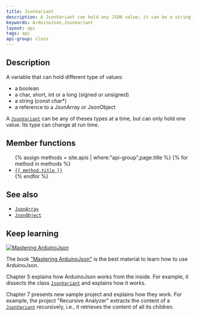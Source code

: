 ```yaml
---
title: JsonVariant
description: A JsonVariant can hold any JSON value; it can be a string, a number, a boolean, an array or an object.
keywords: ArduinoJson,JsonVariant
layout: api
tags: api
api-group: class
---
```


## Description

A variable that can hold different type of values:

* a boolean
* a char, short, int or a long (signed or unsigned)
* a string (const char*)
* a reference to a JsonArray or JsonObject

A [`JsonVariant`]({{site.baseurl}}/api/jsonvariant/) can be any of theses types at a time, but can only hold one value.
Its type can change at run time.

## Member functions

<ul>
{% assign methods = site.apis | where:"api-group",page.title %}
{% for method in methods %}
  <li><a href="{{ site.baseurl }}{{ method.url }}"><code>{{ method.title }}</code></a></li>
{% endfor %}
</ul>

## See also

* [`JsonArray`]({{site.baseurl}}/api/jsonarray/)
* [`JsonObject`]({{site.baseurl}}/api/jsonobject/)

## Keep learning

<a href="https://leanpub.com/arduinojson/"><img src="{{site.baseurl}}/images/cover200.png" class="float-right" alt="Mastering ArduinoJson"></a>

The book ["Mastering ArduinoJson"](https://leanpub.com/arduinojson/) is the best material to learn how to use ArduinoJson.

Chapter 5 explains how ArduinoJson works from the inside.
For example, it dissects the class [`JsonVariant`]({{site.baseurl}}/api/jsonvariant/) and explains how it works.

Chapter 7 presents new sample project and explains how they work.
For example, the project "Recursive Analyzer" extracts the content of a [`JsonVariant`]({{site.baseurl}}/api/jsonvariant/) recursively, i.e., it retrieves the content of all its children.